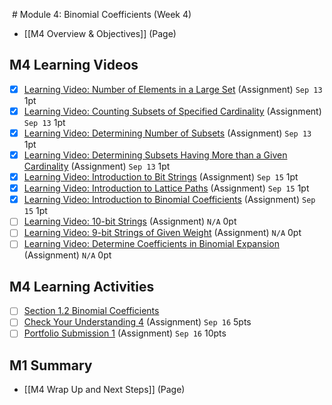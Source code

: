  # Module 4: Binomial Coefficients (Week 4)

- [[M4 Overview & Objectives]] (Page)

## M4 Learning Videos
- [x] [Learning Video: Number of Elements in a Large Set](https://csusb.instructure.com/courses/15759/modules/items/1133614 "Learning Video: Number of Elements in a Large Set") (Assignment) `Sep 13` 1pt
- [x] [Learning Video: Counting Subsets of Specified Cardinality](https://csusb.instructure.com/courses/15759/modules/items/1133613 "Learning Video: Counting Subsets of Specified Cardinality") (Assignment) `Sep 13` 1pt
- [x] [Learning Video: Determining Number of Subsets](https://csusb.instructure.com/courses/15759/modules/items/1133611 "Learning Video: Determining Number of Subsets") (Assignment) `Sep 13` 1pt
- [x] [Learning Video: Determining Subsets Having More than a Given Cardinality](https://csusb.instructure.com/courses/15759/modules/items/1133612 "Learning Video: Determining Subsets Having More than a Given Cardinality") (Assignment) `Sep 13` 1pt
- [x] [Learning Video: Introduction to Bit Strings](https://csusb.instructure.com/courses/15759/modules/items/1135052 "Learning Video: Introduction to Bit Strings") (Assignment) `Sep 15` 1pt
- [x] [Learning Video: Introduction to Lattice Paths](https://csusb.instructure.com/courses/15759/modules/items/1135073 "Learning Video: Introduction to Lattice Paths") (Assignment) `Sep 15` 1pt
- [x] [Learning Video: Introduction to Binomial Coefficients](https://csusb.instructure.com/courses/15759/modules/items/1135072 "Learning Video: Introduction to Binomial Coefficients") (Assignment) `Sep 15` 1pt
- [ ] [Learning Video: 10-bit Strings](https://csusb.instructure.com/courses/15759/assignments/273795?module_item_id=1136446) (Assignment) `N/A` 0pt
- [ ] [Learning Video: 9-bit Strings of Given Weight](https://csusb.instructure.com/courses/15759/assignments/273798?module_item_id=1136445) (Assignment) `N/A` 0pt
- [ ] [Learning Video: Determine Coefficients in Binomial Expansion](https://csusb.instructure.com/courses/15759/modules/items/1136447 "Learning Video: Determine Coefficients in Binomial Expansion") (Assignment) `N/A` 0pt

## M4 Learning Activities
- [ ] [Section 1.2 Binomial Coefficients](https://csusb.instructure.com/courses/15759/modules/items/1037445)
- [ ] [Check Your Understanding 4](https://csusb.instructure.com/courses/15759/modules/items/1037446 "Check Your Understanding 4") (Assignment) `Sep 16` 5pts
- [ ] [Portfolio Submission 1](https://csusb.instructure.com/courses/15759/modules/items/1037436 "Portfolio Submission 1") (Assignment) `Sep 16` 10pts

## M1 Summary
- [[M4 Wrap Up and Next Steps]] (Page)
